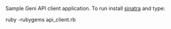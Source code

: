 Sample Geni API client application. To run install [sinatra](http://www.sinatrarb.com/) and type:

ruby -rubygems api_client.rb
